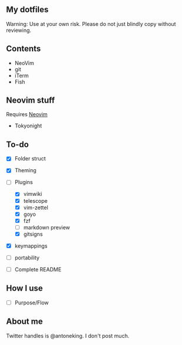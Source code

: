 ## My dotfiles
Warning: Use at your own risk. Please do not just blindly copy without reviewing.

## Contents
- NeoVim
- git
- iTerm
- Fish


## Neovim stuff

Requires [Neovim](https://neovim.io/)

  - Tokyonight

## To-do
- [x] Folder struct
- [x] Theming
- [ ] Plugins
  - [x] vimwiki
  - [x] telescope
  - [x] vim-zettel
  - [x] goyo
  - [x] fzf
  - [ ] markdown preview
  - [x] gitsigns
- [x] keymappings
- [ ] portability
- [ ] Complete README



## How I use
- [ ] Purpose/Flow

## About me
Twitter handles is @antoneking. I don't post much.
